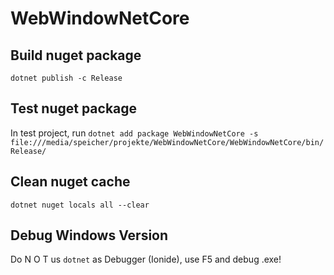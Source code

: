 # WebWindowNetCore
## Build nuget package
```dotnet publish -c Release```
## Test nuget package
In test project, run 
```dotnet add package WebWindowNetCore -s file:///media/speicher/projekte/WebWindowNetCore/WebWindowNetCore/bin/Release/```

## Clean nuget cache
```dotnet nuget locals all --clear```

## Debug Windows Version
Do  N O T  us ```dotnet``` as Debugger (Ionide), use F5 and debug .exe!